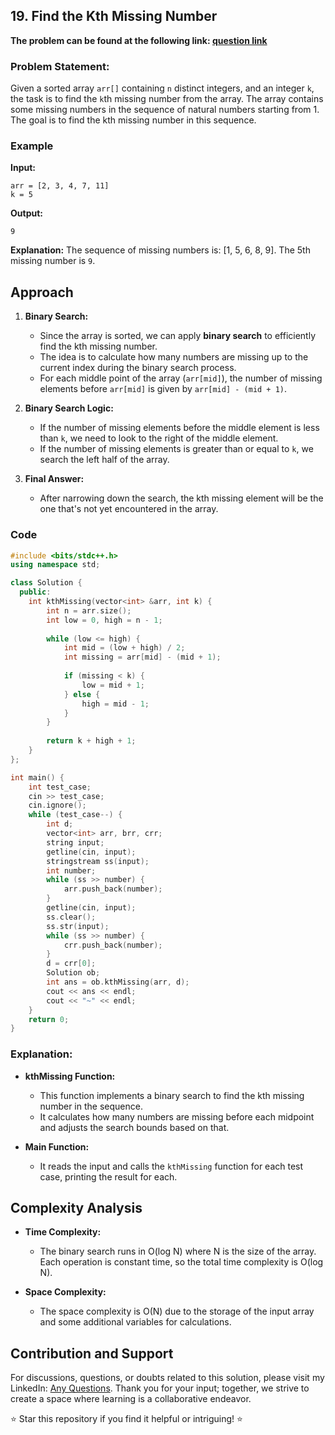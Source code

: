 ## 19. Find the Kth Missing Number

**The problem can be found at the following link: [question link](https://www.geeksforgeeks.org/problems/kth-missing-positive-number-in-a-sorted-array/1)**

### Problem Statement:

Given a sorted array `arr[]` containing `n` distinct integers, and an integer `k`, the task is to find the `k`th missing number from the array. The array contains some missing numbers in the sequence of natural numbers starting from 1. The goal is to find the kth missing number in this sequence.

### Example

**Input:**
```
arr = [2, 3, 4, 7, 11]
k = 5
```

**Output:**
```
9
```

**Explanation:**
The sequence of missing numbers is: [1, 5, 6, 8, 9]. The 5th missing number is `9`.

## Approach

1. **Binary Search:**
   - Since the array is sorted, we can apply **binary search** to efficiently find the kth missing number.
   - The idea is to calculate how many numbers are missing up to the current index during the binary search process.
   - For each middle point of the array (`arr[mid]`), the number of missing elements before `arr[mid]` is given by `arr[mid] - (mid + 1)`.
   
2. **Binary Search Logic:**
   - If the number of missing elements before the middle element is less than `k`, we need to look to the right of the middle element.
   - If the number of missing elements is greater than or equal to `k`, we search the left half of the array.

3. **Final Answer:**
   - After narrowing down the search, the kth missing element will be the one that's not yet encountered in the array.

### Code

```cpp
#include <bits/stdc++.h>
using namespace std;

class Solution {
  public:
    int kthMissing(vector<int> &arr, int k) {
        int n = arr.size();
        int low = 0, high = n - 1;
        
        while (low <= high) {
            int mid = (low + high) / 2;
            int missing = arr[mid] - (mid + 1);
            
            if (missing < k) {
                low = mid + 1;
            } else {
                high = mid - 1;
            }
        }
        
        return k + high + 1;
    }
};

int main() {
    int test_case;
    cin >> test_case;
    cin.ignore();
    while (test_case--) {
        int d;
        vector<int> arr, brr, crr;
        string input;
        getline(cin, input);
        stringstream ss(input);
        int number;
        while (ss >> number) {
            arr.push_back(number);
        }
        getline(cin, input);
        ss.clear();
        ss.str(input);
        while (ss >> number) {
            crr.push_back(number);
        }
        d = crr[0];
        Solution ob;
        int ans = ob.kthMissing(arr, d);
        cout << ans << endl;
        cout << "~" << endl;
    }
    return 0;
}
```

### Explanation:

- **kthMissing Function:**
  - This function implements a binary search to find the kth missing number in the sequence.
  - It calculates how many numbers are missing before each midpoint and adjusts the search bounds based on that.
  
- **Main Function:**
  - It reads the input and calls the `kthMissing` function for each test case, printing the result for each.

## Complexity Analysis

- **Time Complexity:**
  - The binary search runs in O(log N) where N is the size of the array. Each operation is constant time, so the total time complexity is O(log N).

- **Space Complexity:**
  - The space complexity is O(N) due to the storage of the input array and some additional variables for calculations.
  
## Contribution and Support
For discussions, questions, or doubts related to this solution, please visit my LinkedIn: [Any Questions](https://www.linkedin.com/in/aniket-yadav-2162ab239/). Thank you for your input; together, we strive to create a space where learning is a collaborative endeavor.

⭐ Star this repository if you find it helpful or intriguing! ⭐
